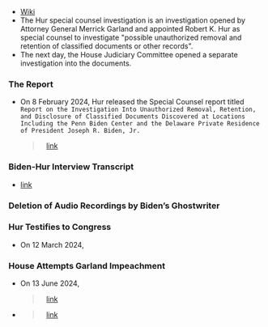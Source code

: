 - [Wiki](https://en.wikipedia.org/wiki/Joe_Biden_classified_documents_incident)
- The Hur special counsel investigation is an investigation opened by Attorney General Merrick Garland and appointed Robert K. Hur as special counsel to investigate "possible unauthorized removal and retention of classified documents or other records".
- The next day, the House Judiciary Committee opened a separate investigation into the documents.
### The Report
- On 8 February 2024, Hur released the Special Counsel report titled `Report on the Investigation Into Unauthorized Removal, Retention, and Disclosure of Classified Documents Discovered at Locations Including the Penn Biden Center and the Delaware Private Residence of President Joseph R. Biden, Jr.`
    
    > ` ` [link](https://www.justice.gov/storage/report-from-special-counsel-robert-k-hur-february-2024.pdf)
    
### Biden-Hur Interview Transcript
- [link](https://s3.documentcloud.org/documents/24476280/hur1.pdf)
### Deletion of Audio Recordings by Biden’s Ghostwriter
### Hur Testifies to Congress
- On 12 March 2024,
### House Attempts Garland Impeachment
- On 13 June 2024,
    
    > ` ` [link](https://www.axios.com/2024/06/12/house-votes-merrick-garland-contempt-of-congress)
    
- > ` ` [link](https://thehill.com/homenews/house/4718115-garland-contempt-doj-memo/)
    